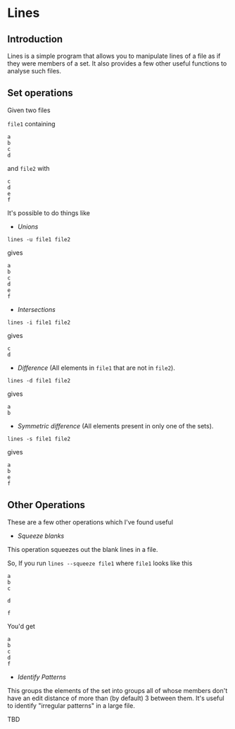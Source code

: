 Lines
=====

Introduction
------------

Lines is a simple program that allows you to manipulate lines of a
file as if they were members of a set. It also provides a few other
useful functions to analyse such files.

Set operations
--------------
Given two files 

`file1` containing

    a
    b
    c
    d

and `file2` with
   
    c
    d
    e
    f

It's possible to do things like

* *Unions*

`lines -u file1 file2`

gives

    a
    b
    c
    d
    e
    f

* *Intersections*

`lines -i file1 file2`

gives
    
    c
    d
    
* *Difference* (All elements in `file1` that are not in `file2`).

`lines -d file1 file2`

gives

    a
    b

* *Symmetric difference* (All elements present in only one of the
   sets). 

`lines -s file1 file2`

gives

    a
    b
    e
    f
    
   
Other Operations
----------------

These are a few other operations which I've found useful

* *Squeeze blanks*

This operation squeezes out the blank lines in a file. 

So, If you run
`lines --squeeze file1` where `file1` looks like this


    a
    b
    c
    
    d

    f

You'd get

    a
    b
    c
    d
    f
    
* *Identify Patterns*

This groups the elements of the set into groups all of whose members
don't have an edit distance of more than (by default) 3 between
them. It's useful to identify "irregular patterns" in a large file.

TBD



